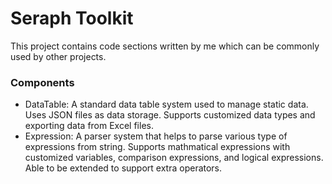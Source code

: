 # Seraph Toolkit
This project contains code sections written by me which can be commonly used by other projects.

### Components
* DataTable: A standard data table system used to manage static data. Uses JSON files as data storage. Supports customized data types and exporting data from Excel files.
* Expression: A parser system that helps to parse various type of expressions from string. Supports mathmatical expressions with customized variables, comparison expressions, and logical expressions. Able to be extended to support extra operators.
